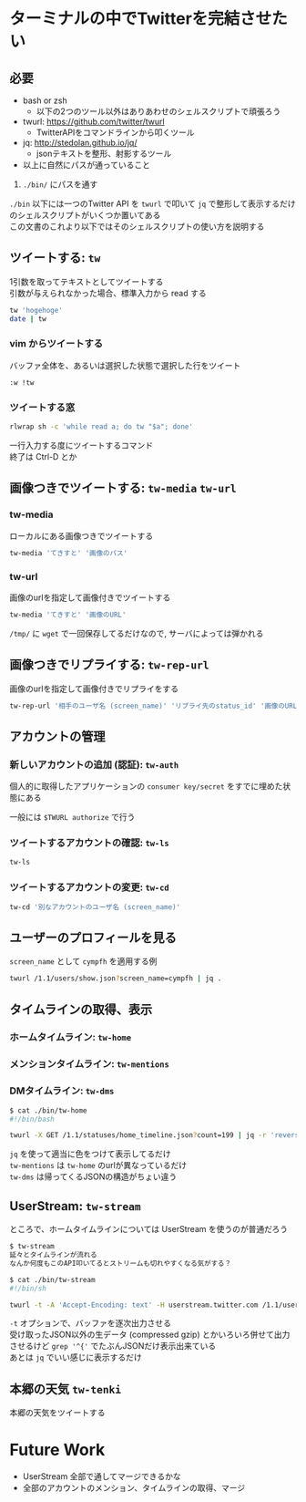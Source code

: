 # ターミナルの中でTwitterを完結させたい

## 必要

- bash or zsh
    - 以下の2つのツール以外はありあわせのシェルスクリプトで頑張ろう
- twurl: https://github.com/twitter/twurl
    - TwitterAPIをコマンドラインから叩くツール
- jq: http://stedolan.github.io/jq/
    - jsonテキストを整形、射影するツール
- 以上に自然にパスが通っていること

1. `./bin/` にパスを通す

`./bin` 以下には一つのTwitter API を `twurl` で叩いて
`jq` で整形して表示するだけのシェルスクリプトがいくつか置いてある  
この文書のこれより以下ではそのシェルスクリプトの使い方を説明する

## ツイートする: `tw`

1引数を取ってテキストとしてツイートする  
引数が与えられなかった場合、標準入力から read する

```bash
tw 'hogehoge'
date | tw
```

### vim からツイートする

バッファ全体を、あるいは選択した状態で選択した行をツイート

```vim
:w !tw
```

### ツイートする窓

```bash
rlwrap sh -c 'while read a; do tw "$a"; done'
```

一行入力する度にツイートするコマンド  
終了は Ctrl-D とか

## 画像つきでツイートする: `tw-media` `tw-url`

### tw-media
ローカルにある画像つきでツイートする

```bash
tw-media 'てきすと' '画像のパス'
```

### tw-url
画像のurlを指定して画像付きでツイートする

```bash
tw-media 'てきすと' '画像のURL'
```

`/tmp/` に `wget` で一回保存してるだけなので,
サーバによっては弾かれる

## 画像つきでリプライする: `tw-rep-url`

画像のurlを指定して画像付きでリプライをする

```bash
tw-rep-url '相手のユーザ名 (screen_name)' 'リプライ先のstatus_id' '画像のURL'
```

## アカウントの管理

### 新しいアカウントの追加 (認証): `tw-auth`

個人的に取得したアプリケーションの
`consumer key/secret`
をすでに埋めた状態にある

一般には `$TWURL authorize` で行う

### ツイートするアカウントの確認: `tw-ls`

```bash
tw-ls
```

### ツイートするアカウントの変更: `tw-cd`

```bash
tw-cd '別なアカウントのユーザ名 (screen_name)'
```

## ユーザーのプロフィールを見る

`screen_name` として `cympfh` を適用する例

```bash
twurl /1.1/users/show.json?screen_name=cympfh | jq .
```

## タイムラインの取得、表示

### ホームタイムライン: `tw-home`
### メンションタイムライン: `tw-mentions`
### DMタイムライン: `tw-dms`

```bash
$ cat ./bin/tw-home
#!/bin/bash

twurl -X GET /1.1/statuses/home_timeline.json?count=199 | jq -r 'reverse | .[] | "\u001b[33m\(.user.name) \u001b[91m@\(.user.screen_name) \u001b[34m\(.id_str)\n  \u001b[37m\(.text)\u001b[0m"'
```

`jq` を使って適当に色をつけて表示してるだけ  
`tw-mentions` は `tw-home` のurlが異なっているだけ  
`tw-dms` は帰ってくるJSONの構造がちょい違う


## UserStream: `tw-stream`

ところで、ホームタイムラインについては UserStream を使うのが普通だろう

```bash
$ tw-stream
延々とタイムラインが流れる
なんか何度もこのAPI叩いてるとストリームも切れやすくなる気がする？
```

```bash
$ cat ./bin/tw-stream
#!/bin/sh

twurl -t -A 'Accept-Encoding: text' -H userstream.twitter.com /1.1/user.json 2>/dev/null | grep --line-buffered '^{' | jq -r 'if has("text") then "\u001b[33m\(.user.name) \u001b[91m@\(.user.screen_name) \u001b[34m\(.id_str)\n  \u001b[37m\(.text)\u001b[0m" else "" end'
```

`-t` オプションで、バッファを逐次出力させる  
受け取ったJSON以外の生データ (compressed gzip) とかいろいろ併せて出力させるけど
`grep '^{'`
でたぶんJSONだけ表示出来ている  
あとは `jq` でいい感じに表示するだけ

## 本郷の天気 `tw-tenki`

本郷の天気をツイートする

# Future Work

- UserStream 全部で通してマージできるかな
- 全部のアカウントのメンション、タイムラインの取得、マージ

